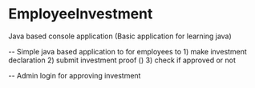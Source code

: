 # EmployeeInvestment
Java based console application
(Basic application for learning java)

-- Simple java based application to for employees to 
    1) make investment declaration
    2) submit investment proof ()
    3) check if approved or not
    
-- Admin login for approving investment
